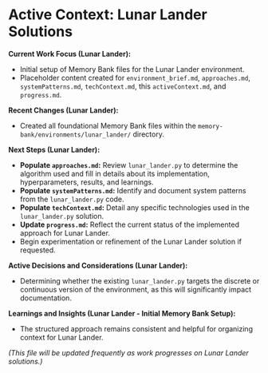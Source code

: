# Active Context: Lunar Lander Solutions

**Current Work Focus (Lunar Lander):**
- Initial setup of Memory Bank files for the Lunar Lander environment.
- Placeholder content created for `environment_brief.md`, `approaches.md`, `systemPatterns.md`, `techContext.md`, this `activeContext.md`, and `progress.md`.

**Recent Changes (Lunar Lander):**
- Created all foundational Memory Bank files within the `memory-bank/environments/lunar_lander/` directory.

**Next Steps (Lunar Lander):**
- **Populate `approaches.md`:** Review `lunar_lander.py` to determine the algorithm used and fill in details about its implementation, hyperparameters, results, and learnings.
- **Populate `systemPatterns.md`:** Identify and document system patterns from the `lunar_lander.py` code.
- **Populate `techContext.md`:** Detail any specific technologies used in the `lunar_lander.py` solution.
- **Update `progress.md`:** Reflect the current status of the implemented approach for Lunar Lander.
- Begin experimentation or refinement of the Lunar Lander solution if requested.

**Active Decisions and Considerations (Lunar Lander):**
- Determining whether the existing `lunar_lander.py` targets the discrete or continuous version of the environment, as this will significantly impact documentation.

**Learnings and Insights (Lunar Lander - Initial Memory Bank Setup):**
- The structured approach remains consistent and helpful for organizing context for Lunar Lander.

*(This file will be updated frequently as work progresses on Lunar Lander solutions.)*
